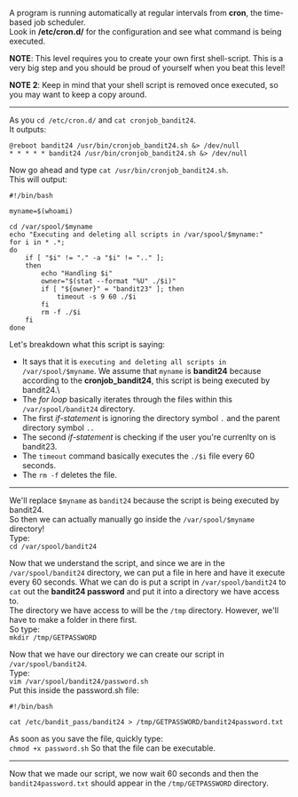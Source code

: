 A program is running automatically at regular intervals from **cron**, the time-based job scheduler.\
Look in **/etc/cron.d/** for the configuration and see what command is being executed.

**NOTE**: This level requires you to create your own first shell-script. This is a very big step and you should be proud of yourself when you beat this level!

**NOTE 2**: Keep in mind that your shell script is removed once executed, so you may want to keep a copy around.

- - -

As you `cd /etc/cron.d/` and `cat cronjob_bandit24`.\
It outputs:
```
@reboot bandit24 /usr/bin/cronjob_bandit24.sh &> /dev/null
* * * * * bandit24 /usr/bin/cronjob_bandit24.sh &> /dev/null
```

Now go ahead and type `cat /usr/bin/cronjob_bandit24.sh`.\
This will output:
```
#!/bin/bash

myname=$(whoami)

cd /var/spool/$myname
echo "Executing and deleting all scripts in /var/spool/$myname:"
for i in * .*;
do
    if [ "$i" != "." -a "$i" != ".." ];
    then
        echo "Handling $i"
        owner="$(stat --format "%U" ./$i)"
        if [ "${owner}" = "bandit23" ]; then
            timeout -s 9 60 ./$i
        fi
        rm -f ./$i
    fi
done
```
Let's breakdown what this script is saying:
- It says that it is `executing and deleting all scripts in /var/spool/$myname`. We assume that `myname` is **bandit24** because according to the  **cronjob_bandit24**, this script is being executed by bandit24.\
- The *for loop* basically iterates through the files within this `/var/spool/bandit24` directory.
- The first *if-statement* is ignoring the directory symbol `.` and the parent directory symbol `..`
- The second *if-statement* is checking if the user you're currenlty on is bandit23.
- The `timeout` command basically executes the `./$i` file every 60 seconds.
- The `rm -f` deletes the file. 

- - -

We'll replace `$myname` as `bandit24` because the script is being executed by bandit24.\
So then we can actually manually go inside the `/var/spool/$myname` directory!\
Type:\
`cd /var/spool/bandit24`

Now that we understand the script, and since we are in the `/var/spool/bandit24` directory, we can put a file in here and have it execute every 60 seconds.  What we can do is put a script in `/var/spool/bandit24` to `cat` out the **bandit24 password** and put it into a directory we have access to.\
The directory we have access to will be the `/tmp` directory.  However, we'll have to make a folder in there first.\
So type:\
`mkdir /tmp/GETPASSWORD` 

Now that we have our directory we can create our script in `/var/spool/bandit24`.\
Type:\
`vim /var/spool/bandit24/password.sh`\
Put this inside the password.sh file:
```
#!/bin/bash

cat /etc/bandit_pass/bandit24 > /tmp/GETPASSWORD/bandit24password.txt
```
As soon as you save the file, quickly type:\
`chmod +x password.sh`
So that the file can be executable.
- - -

Now that we made our script, we now wait 60 seconds and then the `bandit24password.txt` should appear in the `/tmp/GETPASSWORD` directory.  
